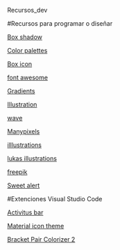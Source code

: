 Recursos_dev

#Recursos para programar o diseñar

[Box shadow](https://www.cssmatic.com/box-shadow)

[Color palettes](https://coolors.co/508ca4-513b3c-329f5b-e5ebea-0d5d56)

[Box icon ](https://boxicons.com/)

[font awesome](https://fontawesome.com/)

[Gradients](https://uigradients.com/#TheBlueLagoon)

[Illustration](https://undraw.co/)

[wave](https://smooth.ie/blogs/news/svg-wavey-transitions-between-sections)

[Manypixels](https://www.manypixels.co/gallery)

[illlustrations](https://illlustrations.co/)

[lukas illustrations](https://lukaszadam.com/illustrations)

[freepik](https://www.freepik.es/)

[Sweet alert](https://sweetalert2.github.io/)


#Extenciones Visual Studio Code

[Activitus bar](https://marketplace.visualstudio.com/items?itemName=Gruntfuggly.activitusbar)

[Material icon theme](https://marketplace.visualstudio.com/items?itemName=PKief.material-icon-theme)

[Bracket Pair Colorizer 2](https://marketplace.visualstudio.com/items?itemName=CoenraadS.bracket-pair-colorizer-2)
